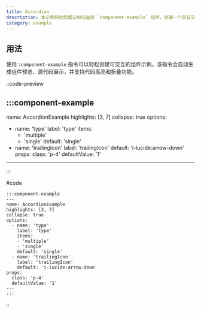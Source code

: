 ```yaml
---
title: Accordion
description: 本示例将向您展示如何运用 `component-example` 组件，创建一个具有交互功能的手风琴（Accordion）组件，并支持代码高亮和折叠等高级功能。
category: example
---
```


## 用法

使用 `:component-example` 指令可以轻松创建可交互的组件示例。该指令会自动生成组件预览、源代码展示，并支持代码高亮和折叠功能。

::code-preview

:::component-example
---
name: AccordionExample
highlights: [3, 7]
collapse: true
options:
  - name: 'type'
    label: 'type'
    items:
    - 'multiple'
    - 'single'
    default: 'single'
  - name: 'trailingIcon'
    label: 'trailingIcon'
    default: 'i-lucide:arrow-down'
props:
  class: 'p-4'
  defaultValue: '1'
---
:::

#code

```mdc
:::component-example
---
name: AccordionExample
highlights: [3, 7]
collapse: true
options:
  - name: 'type'
    label: 'type'
    items:
    - 'multiple'
    - 'single'
    default: 'single'
  - name: 'trailingIcon'
    label: 'trailingIcon'
    default: 'i-lucide:arrow-down'
props:
  class: 'p-4'
  defaultValue: '1'
---
:::
```
::


